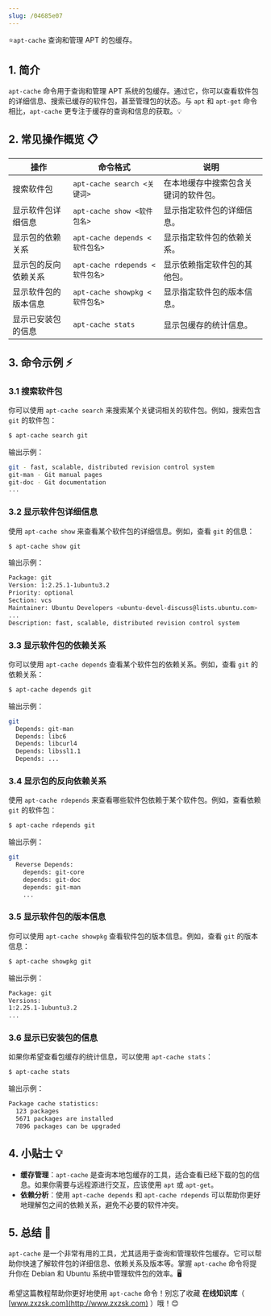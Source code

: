 ```yaml
---
slug: /04685e07
---
```



⭐`apt-cache` 查询和管理 APT 的包缓存。

## 1. 简介

`apt-cache` 命令用于查询和管理 APT 系统的包缓存。通过它，你可以查看软件包的详细信息、搜索已缓存的软件包，甚至管理包的状态。与 `apt` 和 `apt-get` 命令相比，`apt-cache` 更专注于缓存的查询和信息的获取。💡

## 2. 常见操作概览 📋

| 操作                             | 命令格式                                | 说明                                  |
|----------------------------------|-----------------------------------------|---------------------------------------|
| 搜索软件包                        | `apt-cache search <关键词>`             | 在本地缓存中搜索包含关键词的软件包。    |
| 显示软件包详细信息                | `apt-cache show <软件包名>`              | 显示指定软件包的详细信息。              |
| 显示包的依赖关系                  | `apt-cache depends <软件包名>`           | 显示指定软件包的依赖关系。              |
| 显示包的反向依赖关系              | `apt-cache rdepends <软件包名>`          | 显示依赖指定软件包的其他包。            |
| 显示软件包的版本信息              | `apt-cache showpkg <软件包名>`           | 显示指定软件包的版本信息。              |
| 显示已安装包的信息                | `apt-cache stats`                        | 显示包缓存的统计信息。                  |

## 3. 命令示例 ⚡

### 3.1 搜索软件包

你可以使用 `apt-cache search` 来搜索某个关键词相关的软件包。例如，搜索包含 `git` 的软件包：

```bash
$ apt-cache search git
```

输出示例：

```bash
git - fast, scalable, distributed revision control system
git-man - Git manual pages
git-doc - Git documentation
...
```

### 3.2 显示软件包详细信息

使用 `apt-cache show` 来查看某个软件包的详细信息。例如，查看 `git` 的信息：

```bash
$ apt-cache show git
```

输出示例：

```bash
Package: git
Version: 1:2.25.1-1ubuntu3.2
Priority: optional
Section: vcs
Maintainer: Ubuntu Developers <ubuntu-devel-discuss@lists.ubuntu.com>
...
Description: fast, scalable, distributed revision control system
```

### 3.3 显示软件包的依赖关系

你可以使用 `apt-cache depends` 查看某个软件包的依赖关系。例如，查看 `git` 的依赖关系：

```bash
$ apt-cache depends git
```

输出示例：

```bash
git
  Depends: git-man
  Depends: libc6
  Depends: libcurl4
  Depends: libssl1.1
  Depends: ...
```

### 3.4 显示包的反向依赖关系

使用 `apt-cache rdepends` 来查看哪些软件包依赖于某个软件包。例如，查看依赖 `git` 的软件包：

```bash
$ apt-cache rdepends git
```

输出示例：

```bash
git
  Reverse Depends:
    depends: git-core
    depends: git-doc
    depends: git-man
    ...
```

### 3.5 显示软件包的版本信息

你可以使用 `apt-cache showpkg` 查看软件包的版本信息。例如，查看 `git` 的版本信息：

```bash
$ apt-cache showpkg git
```

输出示例：

```bash
Package: git
Versions: 
1:2.25.1-1ubuntu3.2
...
```

### 3.6 显示已安装包的信息

如果你希望查看包缓存的统计信息，可以使用 `apt-cache stats`：

```bash
$ apt-cache stats
```

输出示例：

```bash
Package cache statistics:
  123 packages
  5671 packages are installed
  7896 packages can be upgraded
```

## 4. 小贴士 💡

- **缓存管理**：`apt-cache` 是查询本地包缓存的工具，适合查看已经下载的包的信息。如果你需要与远程源进行交互，应该使用 `apt` 或 `apt-get`。
- **依赖分析**：使用 `apt-cache depends` 和 `apt-cache rdepends` 可以帮助你更好地理解包之间的依赖关系，避免不必要的软件冲突。

## 5. 总结 🎯

`apt-cache` 是一个非常有用的工具，尤其适用于查询和管理软件包缓存。它可以帮助你快速了解软件包的详细信息、依赖关系及版本等。掌握 `apt-cache` 命令将提升你在 Debian 和 Ubuntu 系统中管理软件包的效率。🖥️

希望这篇教程帮助你更好地使用 `apt-cache` 命令！别忘了收藏 **在线知识库**（ [www.zxzsk.com](http://www.zxzsk.com) ）哦！😊
